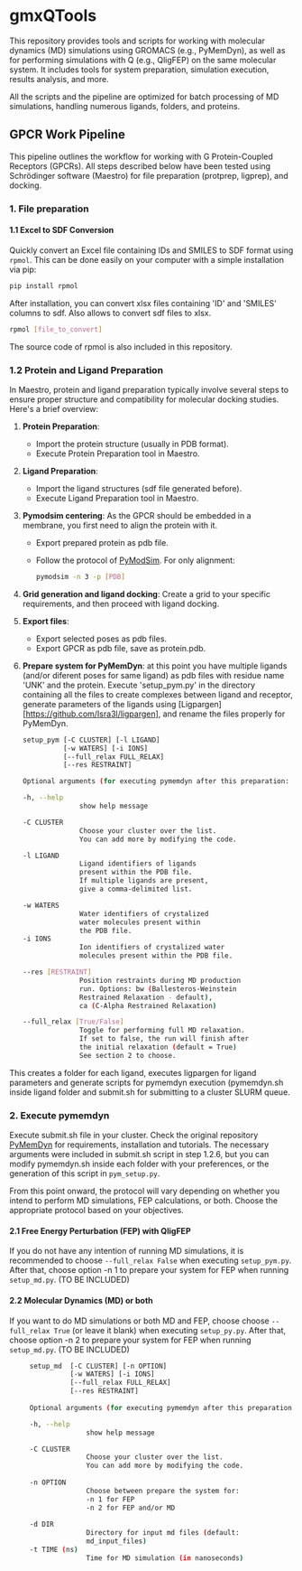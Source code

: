 # gmxQTools
This repository provides tools and scripts for working with molecular dynamics (MD) simulations using GROMACS (e.g., PyMemDyn), as well as for performing simulations with Q (e.g., QligFEP) on the same molecular system. It includes tools for system preparation, simulation execution, results analysis, and more.

All the scripts and the pipeline are optimized for batch processing of MD simulations, handling numerous ligands, folders, and proteins.

## GPCR Work Pipeline

This pipeline outlines the workflow for working with G Protein-Coupled Receptors (GPCRs). All steps described below have been tested using Schrödinger software (Maestro) for file preparation (protprep, ligprep), and docking.

### 1. File preparation

#### 1.1 Excel to SDF Conversion

Quickly convert an Excel file containing IDs and SMILES to SDF format using `rpmol`. This can be done easily on your computer with a simple installation via pip:

```bash
pip install rpmol
```
After installation, you can convert xlsx files containing 'ID' and 'SMILES' columns to sdf. Also allows to convert sdf files to xlsx.
```bash
rpmol [file_to_convert]
```

The source code of rpmol is also included in this repository.

### 1.2 Protein and Ligand Preparation

In Maestro, protein and ligand preparation typically involve several steps to ensure proper structure and compatibility for molecular docking studies. Here's a brief overview:

1. **Protein Preparation**:
    - Import the protein structure (usually in PDB format).
    - Execute Protein Preparation tool in Maestro.

2. **Ligand Preparation**:
    - Import the ligand structures (sdf file generated before).
    - Execute Ligand Preparation tool in Maestro.

3. **Pymodsim centering**: As the GPCR should be embedded in a membrane, you first need to align the protein with it.
    - Export prepared protein as pdb file.
    - Follow the protocol of [PyModSim](https://github.com/GPCR-ModSim/pymodsim). For only alignment:

      ```bash
      pymodsim -n 3 -p [PDB]
      ```
      
4. **Grid generation and ligand docking**: Create a grid to your specific requirements, and then proceed with ligand docking.
   
5. **Export files**:
    - Export selected poses as pdb files.
    - Export GPCR as pdb file, save as protein.pdb.

6. **Prepare system for PyMemDyn**: at this point you have multiple ligands (and/or diferent poses for same ligand) as pdb files with residue name 'UNK' and the protein.
   Execute 'setup_pym.py' in the directory containing all the files to create complexes between ligand and receptor, generate parameters of the ligands using [Ligpargen][https://github.com/Isra3l/ligpargen], and rename the files properly for PyMemDyn. 
   
      ```bash
      setup_pym [-C CLUSTER] [-l LIGAND]
                [-w WATERS] [-i IONS]
                [--full_relax FULL_RELAX]
                [--res RESTRAINT]
      
      Optional arguments (for executing pymemdyn after this preparation:

      -h, --help
                    show help message

      -C CLUSTER
                    Choose your cluster over the list.
                    You can add more by modifying the code.
      
      -l LIGAND
                    Ligand identifiers of ligands
                    present within the PDB file.
                    If multiple ligands are present,
                    give a comma-delimited list.
      
      -w WATERS
                    Water identifiers of crystalized
                    water molecules present within
                    the PDB file.
      -i IONS
                    Ion identifiers of crystalized water
                    molecules present within the PDB file.
      
      --res [RESTRAINT]
                    Position restraints during MD production
                    run. Options: bw (Ballesteros-Weinstein
                    Restrained Relaxation - default),
                    ca (C-Alpha Restrained Relaxation)

      --full_relax [True/False]
                    Toggle for performing full MD relaxation.
                    If set to false, the run will finish after
                    the initial relaxation (default = True)
                    See section 2 to choose.
      ```

   
This creates a folder for each ligand, executes ligpargen for ligand parameters and generate scripts for pymemdyn execution (pymemdyn.sh inside ligand folder and submit.sh for        submitting to a cluster SLURM queue.

### 2. Execute pymemdyn
Execute submit.sh file in your cluster.
Check the original repository [PyMemDyn](https://github.com/GPCR-ModSim/pymemdyn) for requirements, installation and tutorials. The necessary arguments were included in submit.sh script in step 1.2.6, but you can modify pymemdyn.sh inside each folder with your preferences, or the generation of this script in `pym_setup.py`.

From this point onward, the protocol will vary depending on whether you intend to perform MD simulations, FEP calculations, or both. Choose the appropriate protocol based on your objectives.

#### 2.1 Free Energy Perturbation (FEP) with QligFEP
If you do not have any intention of running MD simulations, it is recommended to choose `--full_relax False` when executing `setup_pym.py`. After that, choose option -n 1 to prepare your system for FEP when running `setup_md.py`. (TO BE INCLUDED)

#### 2.2 Molecular Dynamics (MD) or both
If you want to do MD simulations or both MD and FEP, choose choose `--full_relax True` (or leave it blank) when executing `setup_py.py`. After that, choose option -n 2 to prepare your system for FEP when running `setup_md.py`. (TO BE INCLUDED)

 ```bash
      setup_md  [-C CLUSTER] [-n OPTION]
                [-w WATERS] [-i IONS]
                [--full_relax FULL_RELAX]
                [--res RESTRAINT]
      
      Optional arguments (for executing pymemdyn after this preparation:

      -h, --help
                    show help message

      -C CLUSTER
                    Choose your cluster over the list.
                    You can add more by modifying the code.
      
      -n OPTION
                    Choose between prepare the system for:
                    -n 1 for FEP
                    -n 2 for FEP and/or MD
      
      -d DIR
                    Directory for input md files (default:
                    md_input_files)
      -t TIME (ns)
                    Time for MD simulation (in nanoseconds)
 ```


